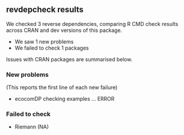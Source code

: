 ## revdepcheck results

We checked 3 reverse dependencies, comparing R CMD check results across CRAN and dev versions of this package.

 * We saw 1 new problems
 * We failed to check 1 packages

Issues with CRAN packages are summarised below.

### New problems
(This reports the first line of each new failure)

* ecocomDP
  checking examples ... ERROR

### Failed to check

* Riemann (NA)
